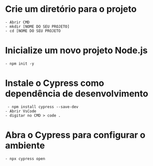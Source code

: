 # Crie um diretório para o projeto
    - Abrir CMD
    - mkdir [NOME DO SEU PROJETO]
    - cd [NOME DO SEU PROJETO

# Inicialize um novo projeto Node.js
    - npm init -y

# Instale o Cypress como dependência de desenvolvimento
     - npm install cypress --save-dev
    - Abrir VsCode
    - digitar no CMD > code .

# Abra o Cypress para configurar o ambiente
    - npx cypress open 
